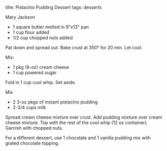 title: Pistachio Pudding Dessert
tags: desserts

Mary Jackson

* 1 square butter melted in 9"x13" pan
* 1 cup flour added
* 1/2 cup chopped nuts added

Pat down and spread out.  Bake crust at 350° for 20 min.  Let cool.

Mix:

* 1 pkg (8-oz) cream cheese
* 1 cup powered sugar

Fold in 1 cup cool whip.  Set aside.

Mix

* 2 3-oz pkgs of instant pistachio pudding
* 2-3/4 cups milk

Spread cream cheese mixture over crust.  Add pudding mixture over cream cheese mixture.  Top with the rest of the cool whip (12 oz container).  Garnish with chopped nuts.

For a different dessert, use 1 chocolate and 1 vanilla pudding mix with grated chocolate topping.
